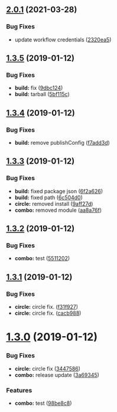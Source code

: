 ## [2.0.1](https://github.com/gideonelazar/angularry/compare/v2.0.0...v2.0.1) (2021-03-28)


### Bug Fixes

* update workflow credentials ([2320ea5](https://github.com/gideonelazar/angularry/commit/2320ea5bef16438ab31975d98ee32d4c75e4e42b))

## [1.3.5](https://github.com/gideonelazar/angularry/compare/v1.3.4...v1.3.5) (2019-01-12)


### Bug Fixes

* **build:** fix ([9dbc124](https://github.com/gideonelazar/angularry/commit/9dbc124))
* **build:** tarball ([5bf115c](https://github.com/gideonelazar/angularry/commit/5bf115c))

## [1.3.4](https://github.com/gideonelazar/angularry/compare/v1.3.3...v1.3.4) (2019-01-12)


### Bug Fixes

* **build:** remove publishConfig ([f7add3d](https://github.com/gideonelazar/angularry/commit/f7add3d))

## [1.3.3](https://github.com/gideonelazar/angularry/compare/v1.3.2...v1.3.3) (2019-01-12)


### Bug Fixes

* **build:** fixed package json ([6f2a626](https://github.com/gideonelazar/angularry/commit/6f2a626))
* **build:** fixed path ([6c504d0](https://github.com/gideonelazar/angularry/commit/6c504d0))
* **circle:** removed install ([9aff27d](https://github.com/gideonelazar/angularry/commit/9aff27d))
* **combo:** removed module ([aa8a76f](https://github.com/gideonelazar/angularry/commit/aa8a76f))

## [1.3.2](https://github.com/gideonelazar/angularry/compare/v1.3.1...v1.3.2) (2019-01-12)


### Bug Fixes

* **combo:** test ([5511202](https://github.com/gideonelazar/angularry/commit/5511202))

## [1.3.1](https://github.com/gideonelazar/angularry/compare/v1.3.0...v1.3.1) (2019-01-12)


### Bug Fixes

* **circle:** circle fix. ([f31f927](https://github.com/gideonelazar/angularry/commit/f31f927))
* **circle:** circle fix. ([cacb988](https://github.com/gideonelazar/angularry/commit/cacb988))

# [1.3.0](https://github.com/gideonelazar/angularry/compare/v1.2.3...v1.3.0) (2019-01-12)


### Bug Fixes

* **circle:** circle fix ([3447586](https://github.com/gideonelazar/angularry/commit/3447586))
* **combo:** release update ([3a69345](https://github.com/gideonelazar/angularry/commit/3a69345))


### Features

* **combo:** test ([98be8c8](https://github.com/gideonelazar/angularry/commit/98be8c8))

